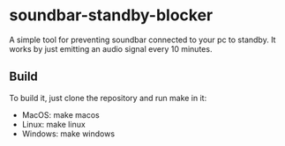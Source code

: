 # soundbar-standby-blocker
A simple tool for preventing soundbar connected to your pc to standby.
It works by just emitting an audio signal every 10 minutes.

## Build
To build it, just clone the repository and run make in it:
- MacOS: make macos
- Linux: make linux
- Windows: make windows
